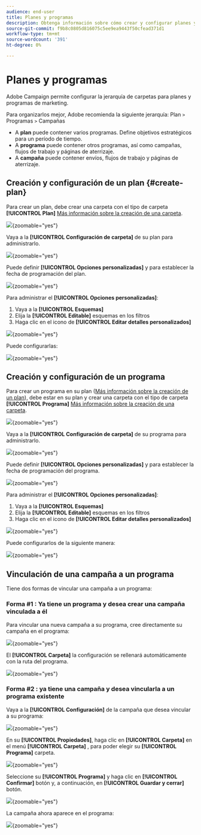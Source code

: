 ```yaml
---
audience: end-user
title: Planes y programas
description: Obtenga información sobre cómo crear y configurar planes y programas en Adobe Campaign
source-git-commit: f9b8c0805d816075c5ee9ea9443f50cfead371d1
workflow-type: tm+mt
source-wordcount: '391'
ht-degree: 0%

---
```


# Planes y programas

Adobe Campaign permite configurar la jerarquía de carpetas para planes y programas de marketing.

Para organizarlos mejor, Adobe recomienda la siguiente jerarquía: Plan `>` Programas `>` Campañas

* A **plan** puede contener varios programas. Define objetivos estratégicos para un período de tiempo.
* A **programa** puede contener otros programas, así como campañas, flujos de trabajo y páginas de aterrizaje.
* A **campaña** puede contener envíos, flujos de trabajo y páginas de aterrizaje.

## Creación y configuración de un plan {#create-plan}

Para crear un plan, debe crear una carpeta con el tipo de carpeta **[!UICONTROL Plan]** [Más información sobre la creación de una carpeta](create-manage-folder.md).

![](assets/plan_create.png){zoomable="yes"}

Vaya a la **[!UICONTROL Configuración de carpeta]** de su plan para administrarlo.

![](assets/plan_settings.png){zoomable="yes"}

Puede definir **[!UICONTROL Opciones personalizadas]** y para establecer la fecha de programación del plan.

![](assets/plan_options.png){zoomable="yes"}

Para administrar el  **[!UICONTROL Opciones personalizadas]**:

1. Vaya a la **[!UICONTROL Esquemas]**
1. Elija la **[!UICONTROL Editable]** esquemas en los filtros
1. Haga clic en el icono de **[!UICONTROL Editar detalles personalizados]**

![](assets/plan_edit.png){zoomable="yes"}

Puede configurarlas:

![](assets/plan_customfields.png){zoomable="yes"}

## Creación y configuración de un programa

Para crear un programa en su plan ([Más información sobre la creación de un plan](#create-plan)), debe estar en su plan y crear una carpeta con el tipo de carpeta **[!UICONTROL Programa]** [Más información sobre la creación de una carpeta](create-manage-folder.md).

![](assets/program_create.png){zoomable="yes"}

Vaya a la **[!UICONTROL Configuración de carpeta]** de su programa para administrarlo.

![](assets/program_settings.png){zoomable="yes"}

Puede definir **[!UICONTROL Opciones personalizadas]** y para establecer la fecha de programación del programa.

![](assets/program_options.png){zoomable="yes"}

Para administrar el  **[!UICONTROL Opciones personalizadas]**:

1. Vaya a la **[!UICONTROL Esquemas]**
1. Elija la **[!UICONTROL Editable]** esquemas en los filtros
1. Haga clic en el icono de **[!UICONTROL Editar detalles personalizados]**

![](assets/program_edit.png){zoomable="yes"}

Puede configurarlos de la siguiente manera:

![](assets/program_customfields.png){zoomable="yes"}

## Vinculación de una campaña a un programa

Tiene dos formas de vincular una campaña a un programa:

### Forma #1 : Ya tiene un programa y desea crear una campaña vinculada a él

Para vincular una nueva campaña a su programa, cree directamente su campaña en el programa:

![](assets/program_campaign_create.png){zoomable="yes"}

El **[!UICONTROL Carpeta]** la configuración se rellenará automáticamente con la ruta del programa.

![](assets/program_campaign_folder.png){zoomable="yes"}

### Forma #2 : ya tiene una campaña y desea vincularla a un programa existente

Vaya a la **[!UICONTROL Configuración]** de la campaña que desea vincular a su programa:

![](assets/campaign_settings.png){zoomable="yes"}

En su **[!UICONTROL Propiedades]**, haga clic en **[!UICONTROL Carpeta]** en el menú **[!UICONTROL Carpeta]** , para poder elegir su **[!UICONTROL Programa]** carpeta.

![](assets/campaign_folder.png){zoomable="yes"}

Seleccione su **[!UICONTROL Programa]** y haga clic en **[!UICONTROL Confirmar]** botón y, a continuación, en **[!UICONTROL Guardar y cerrar]** botón.

![](assets/campaign_linked.png){zoomable="yes"}

La campaña ahora aparece en el programa:

![](assets/campaign_in_program.png){zoomable="yes"}